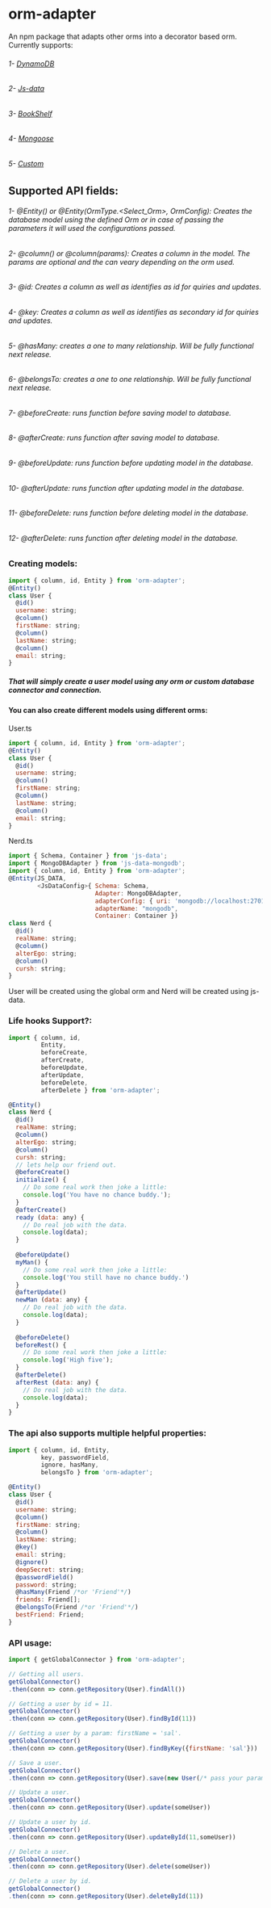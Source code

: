 # orm-adapter
An npm package that adapts other orms into a decorator based orm.
Currently supports:

###### 1- [DynamoDB](docs/DynamoDB.md)

###### 2- [Js-data](docs/JSData.md)

###### 3- [BookShelf](docs/BookShelf.md)

###### 4- [Mongoose](docs/Mongoose.md)

###### 5- [Custom](docs/Custom.md)

## Supported API fields:

###### 1- @Entity() or @Entity(OrmType.<Select_Orm>, OrmConfig): Creates the database model using the defined Orm or in case of passing the parameters it will used the configurations passed.

###### 2- @column() or @column(params): Creates a column in the model. The params are optional and the can veary depending on the orm used.

###### 3- @id: Creates a column as well as identifies as id for quiries and updates.

###### 4- @key: Creates a column as well as identifies as secondary id for quiries and updates.

###### 5- @hasMany: creates a one to many relationship. Will be fully functional next release.

###### 6- @belongsTo: creates a one to one relationship. Will be fully functional next release.

###### 7- @beforeCreate: runs function before saving model to database.

###### 8- @afterCreate: runs function after saving model to database.

###### 9- @beforeUpdate: runs function before updating model in the database.

###### 10- @afterUpdate: runs function after updating model in the database.

###### 11- @beforeDelete: runs function before deleting model in the database.

###### 12- @afterDelete: runs function after deleting model in the database.

### Creating models:

```javascript
import { column, id, Entity } from 'orm-adapter';
@Entity()
class User {
  @id()
  username: string;
  @column()
  firstName: string;
  @column()
  lastName: string;
  @column()
  email: string;
}
```
##### That will simply create a user model using any orm or custom database connector and connection.

#### You can also create different models using different orms:

User.ts
```javascript
import { column, id, Entity } from 'orm-adapter';
@Entity()
class User {
  @id()
  username: string;
  @column()
  firstName: string;
  @column()
  lastName: string;
  @column()
  email: string;
}
```

Nerd.ts
```javascript
import { Schema, Container } from 'js-data';
import { MongoDBAdapter } from 'js-data-mongodb';
import { column, id, Entity } from 'orm-adapter';
@Entity(JS_DATA,
        <JsDataConfig>{ Schema: Schema,
                        Adapter: MongoDBAdapter,
                        adapterConfig: { uri: 'mongodb://localhost:27017' },
                        adapterName: "mongodb",
                        Container: Container })
class Nerd {
  @id()
  realName: string;
  @column()
  alterEgo: string;
  @column()
  cursh: string;
}
```

User will be created using the global orm and Nerd will be created using js-data.

### Life hooks Support?:

```javascript
import { column, id, 
         Entity,
         beforeCreate,
         afterCreate,
         beforeUpdate,
         afterUpdate,
         beforeDelete,
         afterDelete } from 'orm-adapter';

@Entity()
class Nerd {
  @id()
  realName: string;
  @column()
  alterEgo: string;
  @column()
  cursh: string;
  // lets help our friend out.
  @beforeCreate()
  initialize() {
    // Do some real work then joke a little:
    console.log('You have no chance buddy.');
  }
  @afterCreate()
  ready (data: any) {
    // Do real job with the data.
    console.log(data);
  }
  
  @beforeUpdate()
  myMan() {
    // Do some real work then joke a little:
    console.log('You still have no chance buddy.')
  }
  @afterUpdate()
  newMan (data: any) {
    // Do real job with the data.
    console.log(data);
  }
  
  @beforeDelete()
  beforeRest() {
    // Do some real work then joke a little:
    console.log('High five');
  }
  @afterDelete()
  afterRest (data: any) {
    // Do real job with the data.
    console.log(data);
  }
}
```
### The api also supports multiple helpful properties:

```javascript
import { column, id, Entity,
         key, passwordField,
         ignore, hasMany,
         belongsTo } from 'orm-adapter';

@Entity()
class User {
  @id()
  username: string;
  @column()
  firstName: string;
  @column()
  lastName: string;
  @key()
  email: string;
  @ignore()
  deepSecret: string;
  @passwordField()
  password: string;
  @hasMany(Friend /*or 'Friend'*/)
  friends: Friend[];
  @belongsTo(Friend /*or 'Friend'*/)
  bestFriend: Friend;
}
```
### API usage:

```javascript
import { getGlobalConnector } from 'orm-adapter';

// Getting all users.
getGlobalConnector()
.then(conn => conn.getRepository(User).findAll())

// Getting a user by id = 11.
getGlobalConnector()
.then(conn => conn.getRepository(User).findById(11))

// Getting a user by a param: firstName = 'sal'.
getGlobalConnector()
.then(conn => conn.getRepository(User).findByKey({firstName: 'sal'}))

// Save a user.
getGlobalConnector()
.then(conn => conn.getRepository(User).save(new User(/* pass your params*/))

// Update a user.
getGlobalConnector()
.then(conn => conn.getRepository(User).update(someUser))

// Update a user by id.
getGlobalConnector()
.then(conn => conn.getRepository(User).updateById(11,someUser))

// Delete a user.
getGlobalConnector()
.then(conn => conn.getRepository(User).delete(someUser))

// Delete a user by id.
getGlobalConnector()
.then(conn => conn.getRepository(User).deleteById(11))
```
